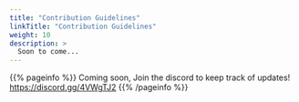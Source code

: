 ```yaml
---
title: "Contribution Guidelines"
linkTitle: "Contribution Guidelines"
weight: 10
description: >
  Soon to come...
---
```


{{% pageinfo %}}
Coming soon, Join the discord to keep track of updates! https://discord.gg/4VWgTJ2
{{% /pageinfo %}}